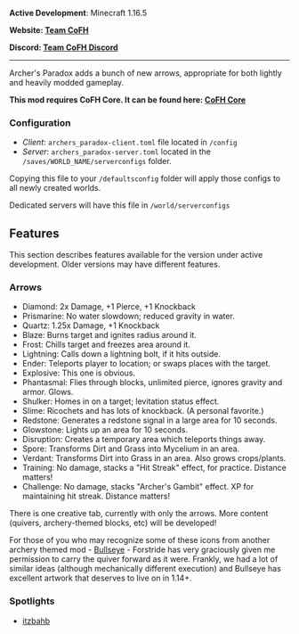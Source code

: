 __Active Development__: Minecraft 1.16.5

__Website: [Team CoFH](https://teamcofh.com)__

__Discord: [Team CoFH Discord](https://discordapp.com/invite/uRKrnbH)__

---

Archer's Paradox adds a bunch of new arrows, appropriate for both lightly and heavily modded gameplay.

__This mod requires CoFH Core. It can be found here: [CoFH Core](https://www.curseforge.com/minecraft/mc-mods/cofh-core)__

### __Configuration__

- _Client_: `archers_paradox-client.toml` file located in `/config`
- _Server_: `archers_paradox-server.toml` located in the `/saves/WORLD_NAME/serverconfigs` folder.

Copying this file to your `/defaultsconfig` folder will apply those configs to all newly created worlds.

Dedicated servers will have this file in `/world/serverconfigs`

## __Features__

This section describes features available for the version under active development. Older versions may have different features.

### __Arrows__

- Diamond: 2x Damage, +1 Pierce, +1 Knockback
- Prismarine: No water slowdown; reduced gravity in water.
- Quartz: 1.25x Damage, +1 Knockback
- Blaze: Burns target and ignites radius around it.
- Frost: Chills target and freezes area around it.
- Lightning: Calls down a lightning bolt, if it hits outside.
- Ender: Teleports player to location; or swaps places with the target.
- Explosive: This one is obvious.
- Phantasmal: Flies through blocks, unlimited pierce, ignores gravity and armor. Glows.
- Shulker: Homes in on a target; levitation status effect.
- Slime: Ricochets and has lots of knockback. (A personal favorite.)
- Redstone: Generates a redstone signal in a large area for 10 seconds.
- Glowstone: Lights up an area for 10 seconds.
- Disruption: Creates a temporary area which teleports things away.
- Spore: Transforms Dirt and Grass into Mycelium in an area.
- Verdant: Transforms Dirt into Grass in an area. Also grows crops/plants.
- Training: No damage, stacks a "Hit Streak" effect, for practice. Distance matters!
- Challenge: No damage, stacks "Archer's Gambit" effect. XP for maintaining hit streak. Distance matters!

There is one creative tab, currently with only the arrows. More content (quivers, archery-themed blocks, etc) will be developed!

For those of you who may recognize some of these icons from another archery themed mod - [Bullseye](https://www.curseforge.com/minecraft/mc-mods/bullseye) - Forstride has very graciously given me permission to carry the quiver forward as it were. Frankly, we had a lot of similar ideas (although mechanically different execution) and Bullseye has excellent artwork that deserves to live on in 1.14+.

### __Spotlights__

- [itzbahb](https://www.youtube.com/watch?v=sXDSLdYY-3w)
